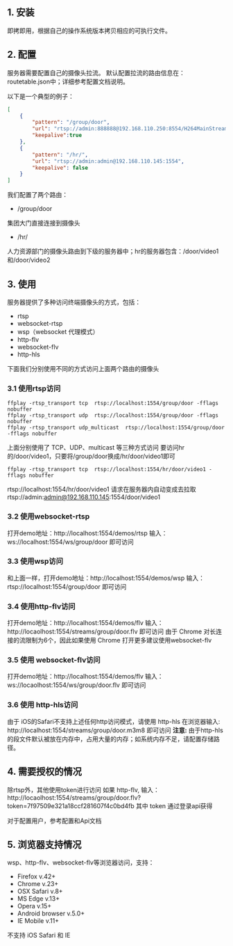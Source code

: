 ## 1. 安装
即拷即用，根据自己的操作系统版本拷贝相应的可执行文件。

## 2. 配置
服务器需要配置自己的摄像头拉流。
默认配置拉流的路由信息在：routetable.json中；详细参考配置文档说明。

以下是一个典型的例子：
``` json
[
	{
        "pattern": "/group/door",
        "url": "rtsp://admin:888888@192.168.110.250:8554/H264MainStream",
        "keepalive":true
    },
    {
        "pattern": "/hr/",
        "url": "rtsp://admin:admin@192.168.110.145:1554",
		"keepalive": false
	}
]
```
我们配置了两个路由：
+ /group/door

集团大门直接连接到摄像头
+ /hr/

人力资源部门的摄像头路由到下级的服务器中；hr的服务器包含：/door/video1和/door/video2

## 3. 使用
服务器提供了多种访问终端摄像头的方式，包括：
+ rtsp
+ websocket-rtsp
+ wsp（websocket 代理模式）
+ http-flv
+ websocket-flv
+ http-hls

下面我们分别使用不同的方式访问上面两个路由的摄像头

### 3.1 使用rtsp访问
```
ffplay -rtsp_transport tcp  rtsp://localhost:1554/group/door -fflags nobuffer
ffplay -rtsp_transport udp  rtsp://localhost:1554/group/door -fflags nobuffer
ffplay -rtsp_transport udp_multicast  rtsp://localhost:1554/group/door -fflags nobuffer
```
上面分别使用了 TCP、UDP、multicast 等三种方式访问
要访问hr的/door/video1，只要将/group/door换成/hr/door/video1即可
```
ffplay -rtsp_transport tcp  rtsp://localhost:1554/hr/door/video1 -fflags nobuffer
```

rtsp://localhost:1554/hr/door/video1 请求在服务器内自动变成去拉取rtsp://admin:admin@192.168.110.145:1554/door/video1

### 3.2 使用websocket-rtsp
打开demo地址：http://localhost:1554/demos/rtsp
输入：ws://localhost:1554/ws/group/door 即可访问

### 3.3 使用wsp访问
和上面一样，打开demo地址：http://localhost:1554/demos/wsp
输入：rtsp://localhost:1554/group/door 即可访问

### 3.4 使用http-flv访问
打开demo地址：http://localhost:1554/demos/flv
输入：http://locaolhost:1554/streams/group/door.flv 即可访问
由于 Chrome 对长连接的流限制为6个，因此如果使用 Chrome 打开更多建议使用websocket-flv

### 3.5 使用 websocket-flv访问
打开demo地址：http://localhost:1554/demos/flv
输入：ws://locaolhost:1554/ws/group/door.flv 即可访问

### 3.6 使用 http-hls访问
由于 iOS的Safari不支持上述任何http访问模式，请使用 http-hls
在浏览器输入: http://localhost:1554/streams/group/door.m3m8 即可访问
**注意:** 由于http-hls的段文件默认被放在内存中，占用大量的内存；如系统内存不足，请配置存储路径。

## 4. 需要授权的情况
除rtsp外，其他使用token进行访问
如果 http-flv,
输入：http://locaolhost:1554/streams/group/door.flv?token=7f97509e321a18ccf281607f4c0bd4fb
其中 token 通过登录api获得

对于配置用户，参考配置和Api文档

## 5. 浏览器支持情况
wsp、http-flv、websocket-flv等浏览器访问，支持：
+ Firefox v.42+
+ Chrome v.23+
+ OSX Safari v.8+
+ MS Edge v.13+
+ Opera v.15+
+ Android browser v.5.0+
+ IE Mobile v.11+

不支持 iOS Safari 和 IE